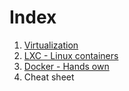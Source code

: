 # Index

1. [Virtualization](https://github.com/akhilputhiry/lti-sessions/blob/master/docker/virtualization.md)
2. [LXC - Linux containers](https://github.com/akhilputhiry/lti-sessions/blob/master/docker/lxc.md)
3. [Docker - Hands own](https://www.katacoda.com/courses/docker)
4. Cheat sheet

